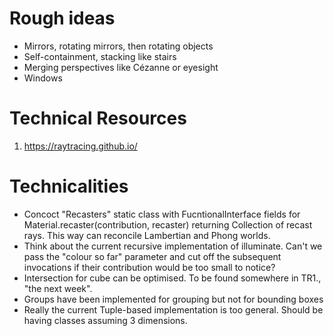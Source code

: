 # Rough ideas
- Mirrors, rotating mirrors, then rotating objects
- Self-containment, stacking like stairs
- Merging perspectives like Cézanne or eyesight
- Windows

# Technical Resources
1. https://raytracing.github.io/

# Technicalities
- Concoct "Recasters" static class with FucntionalInterface fields for Material.recaster(contribution, recaster)
returning Collection of recast rays. This way can reconcile Lambertian and Phong worlds.
- Think about the current recursive implementation of illuminate. Can't we pass the "colour so far"
parameter and cut off the subsequent invocations if their contribution would be too small to notice?
- Intersection for cube can be optimised. To be found somewhere in TR1., "the next week".
- Groups have been implemented for grouping but not for bounding boxes
- Really the current Tuple-based implementation is too general. Should be having
classes assuming 3 dimensions.